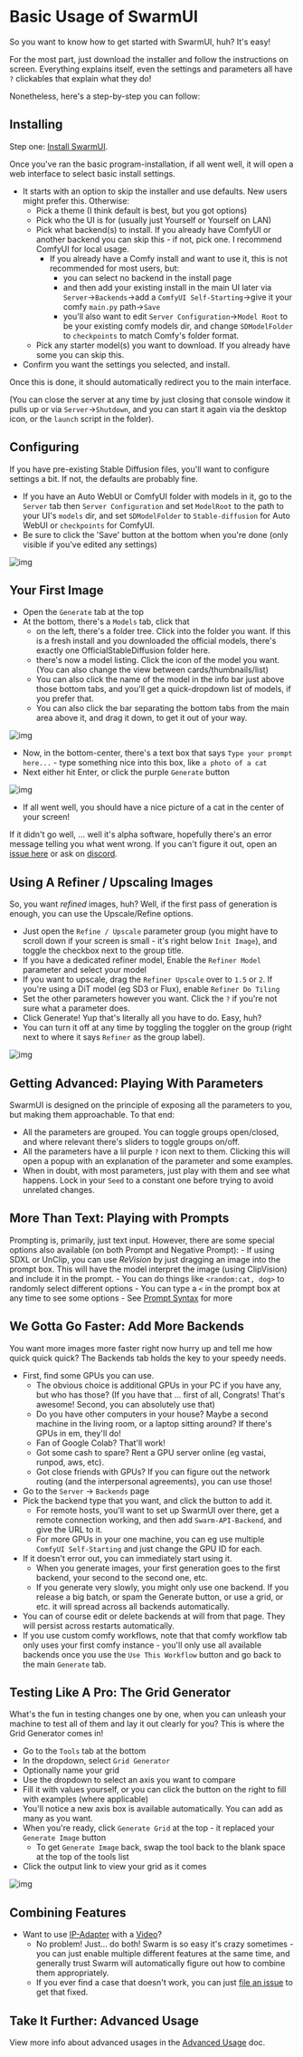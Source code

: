# Basic Usage of SwarmUI

So you want to know how to get started with SwarmUI, huh? It's easy!

For the most part, just download the installer and follow the instructions on screen. Everything explains itself, even the settings and parameters all have `?` clickables that explain what they do!

Nonetheless, here's a step-by-step you can follow:

## Installing

Step one: [Install SwarmUI](/README.md#installing-on-windows).

Once you've ran the basic program-installation, if all went well, it will open a web interface to select basic install settings.
- It starts with an option to skip the installer and use defaults. New users might prefer this. Otherwise:
    - Pick a theme (I think default is best, but you got options)
    - Pick who the UI is for (usually just Yourself or Yourself on LAN)
    - Pick what backend(s) to install. If you already have ComfyUI or another backend you can skip this - if not, pick one. I recommend ComfyUI for local usage.
        - If you already have a Comfy install and want to use it, this is not recommended for most users, but:
            - you can select no backend in the install page
            - and then add your existing install in the main UI later via `Server`->`Backends`->add a `ComfyUI Self-Starting`->give it your comfy `main.py` path->`Save`
            - you'll also want to edit `Server Configuration`->`Model Root` to be your existing comfy models dir, and change `SDModelFolder` to `checkpoints` to match Comfy's folder format.
    - Pick any starter model(s) you want to download. If you already have some you can skip this.
- Confirm you want the settings you selected, and install.

Once this is done, it should automatically redirect you to the main interface.

(You can close the server at any time by just closing that console window it pulls up or via `Server`->`Shutdown`, and you can start it again via the desktop icon, or the `launch` script in the folder).

## Configuring

If you have pre-existing Stable Diffusion files, you'll want to configure settings a bit. If not, the defaults are probably fine.
- If you have an Auto WebUI or ComfyUI folder with models in it, go to the `Server` tab then `Server Configuration` and set `ModelRoot` to the path to your UI's `models` dir, and set `SDModelFolder` to `Stable-diffusion` for Auto WebUI or `checkpoints` for ComfyUI.
- Be sure to click the 'Save' button at the bottom when you're done (only visible if you've edited any settings)

![img](/docs/images/servermodelpath.png)

## Your First Image

- Open the `Generate` tab at the top
- At the bottom, there's a `Models` tab, click that
    - on the left, there's a folder tree. Click into the folder you want. If this is a fresh install and you downloaded the official models, there's exactly one OfficialStableDiffusion folder here.
    - there's now a model listing. Click the icon of the model you want. (You can also change the view between cards/thumbnails/list)
    - You can also click the name of the model in the info bar just above those bottom tabs, and you'll get a quick-dropdown list of models, if you prefer that.
    - You can also click the bar separating the bottom tabs from the main area above it, and drag it down, to get it out of your way.

![img](/docs/images/draggable.png)

- Now, in the bottom-center, there's a text box that says `Type your prompt here...` - type something nice into this box, like `a photo of a cat`
- Next either hit Enter, or click the purple `Generate` button

![img](/docs/images/yourfirstprompt.png)

- If all went well, you should have a nice picture of a cat in the center of your screen!

If it didn't go well, ... well it's alpha software, hopefully there's an error message telling you what went wrong. If you can't figure it out, open an [issue here](https://github.com/mcmonkeyprojects/SwarmUI/issues) or ask on [discord](https://discord.gg/q2y38cqjNw).

## Using A Refiner / Upscaling Images

So, you want *refined* images, huh? Well, if the first pass of generation is enough, you can use the Upscale/Refine options.

- Just open the `Refine / Upscale` parameter group (you might have to scroll down if your screen is small - it's right below `Init Image`), and toggle the checkbox next to the group title.
- If you have a dedicated refiner model, Enable the `Refiner Model` parameter and select your model
- If you want to upscale, drag the `Refiner Upscale` over to `1.5` or `2`. If you're using a DiT model (eg SD3 or Flux), enable `Refiner Do Tiling`
- Set the other parameters however you want. Click the `?` if you're not sure what a parameter does.
- Click Generate! Yup that's literally all you have to do. Easy, huh?
- You can turn it off at any time by toggling the toggler on the group (right next to where it says `Refiner` as the group label).

![img](/docs/images/refiners.png)

## Getting Advanced: Playing With Parameters

SwarmUI is designed on the principle of exposing all the parameters to you, but making them approachable. To that end:
- All the parameters are grouped. You can toggle groups open/closed, and where relevant there's sliders to toggle groups on/off.
- All the parameters have a lil purple `?` icon next to them. Clicking this will open a popup with an explanation of the parameter and some examples.
- When in doubt, with most parameters, just play with them and see what happens. Lock in your `Seed` to a constant one before trying to avoid unrelated changes.

## More Than Text: Playing with Prompts

Prompting is, primarily, just text input. However, there are some special options also available (on both Prompt and Negative Prompt):
    - If using SDXL or UnClip, you can use *ReVision* by just dragging an image into the prompt box. This will have the model interpret the image (using ClipVision) and include it in the prompt.
    - You can do things like `<random:cat, dog>` to randomly select different options
    - You can type a `<` in the prompt box at any time to see some options
    - See [Prompt Syntax](/docs/Features/Prompt%20Syntax.md) for more

## We Gotta Go Faster: Add More Backends

You want more images more faster right now hurry up and tell me how quick quick quick? The Backends tab holds the key to your speedy needs.
- First, find some GPUs you can use.
    - The obvious choice is additional GPUs in your PC if you have any, but who has those? (If you have that ... first of all, Congrats! That's awesome! Second, you can absolutely use that)
    - Do you have other computers in your house? Maybe a second machine in the living room, or a laptop sitting around? If there's GPUs in em, they'll do!
    - Fan of Google Colab? That'll work!
    - Got some cash to spare? Rent a GPU server online (eg vastai, runpod, aws, etc).
    - Got close friends with GPUs? If you can figure out the network routing (and the interpersonal agreements), you can use those!
- Go to the `Server` -> `Backends` page
- Pick the backend type that you want, and click the button to add it.
    - For remote hosts, you'll want to set up SwarmUI over there, get a remote connection working, and then add `Swarm-API-Backend`, and give the URL to it.
    - For more GPUs in your one machine, you can eg use multiple `ComfyUI Self-Starting` and just change the GPU ID for each.
- If it doesn't error out, you can immediately start using it.
    - When you generate images, your first generation goes to the first backend, your second to the second one, etc.
    - If you generate very slowly, you might only use one backend. If you release a big batch, or spam the Generate button, or use a grid, or etc. it will spread across all backends automatically.
- You can of course edit or delete backends at will from that page. They will persist across restarts automatically.
- If you use custom comfy workflows, note that that comfy workflow tab only uses your first comfy instance - you'll only use all available backends once you use the `Use This Workflow` button and go back to the main `Generate` tab.

## Testing Like A Pro: The Grid Generator

What's the fun in testing changes one by one, when you can unleash your machine to test all of them and lay it out clearly for you? This is where the Grid Generator comes in!
- Go to the `Tools` tab at the bottom
- In the dropdown, select `Grid Generator`
- Optionally name your grid
- Use the dropdown to select an axis you want to compare
- Fill it with values yourself, or you can click the button on the right to fill with examples (where applicable)
- You'll notice a new axis box is available automatically. You can add as many as you want.
- When you're ready, click `Generate Grid` at the top - it replaced your `Generate Image` button
    - To get `Generate Image` back, swap the tool back to the blank space at the top of the tools list
- Click the output link to view your grid as it comes

![img](/docs/images/grids.png)

## Combining Features

- Want to use [IP-Adapter](/docs/Features/IPAdapter-ReVision.md) with a [Video](/docs/Features/Video.md)?
    - No problem! Just... do both! Swarm is so easy it's crazy sometimes - you can just enable multiple different features at the same time, and generally trust Swarm will automatically figure out how to combine them appropriately.
    - If you ever find a case that doesn't work, you can just [file an issue](https://github.com/mcmonkeyprojects/SwarmUI/issues) to get that fixed.

## Take It Further: Advanced Usage

View more info about advanced usages in the [Advanced Usage](/docs/Advanced%20Usage.md) doc.
